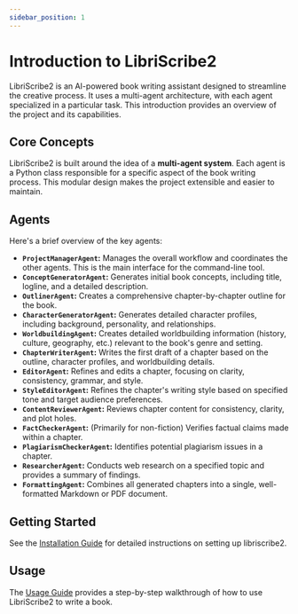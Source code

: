 ```yaml
---
sidebar_position: 1
---
```


# Introduction to LibriScribe2

LibriScribe2 is an AI-powered book writing assistant designed to streamline the creative process. It uses a multi-agent architecture, with each agent specialized in a particular task. This introduction provides an overview of the project and its capabilities.

## Core Concepts

LibriScribe2 is built around the idea of a **multi-agent system**.  Each agent is a Python class responsible for a specific aspect of the book writing process.  This modular design makes the project extensible and easier to maintain.

## Agents

Here's a brief overview of the key agents:

* **`ProjectManagerAgent`:**  Manages the overall workflow and coordinates the other agents.  This is the main interface for the command-line tool.
* **`ConceptGeneratorAgent`:**  Generates initial book concepts, including title, logline, and a detailed description.
* **`OutlinerAgent`:**  Creates a comprehensive chapter-by-chapter outline for the book.
* **`CharacterGeneratorAgent`:**  Generates detailed character profiles, including background, personality, and relationships.
* **`WorldbuildingAgent`:**  Creates detailed worldbuilding information (history, culture, geography, etc.) relevant to the book's genre and setting.
* **`ChapterWriterAgent`:**  Writes the first draft of a chapter based on the outline, character profiles, and worldbuilding details.
* **`EditorAgent`:**  Refines and edits a chapter, focusing on clarity, consistency, grammar, and style.
* **`StyleEditorAgent`:** Refines the chapter's writing style based on specified tone and target audience preferences.
* **`ContentReviewerAgent`:** Reviews chapter content for consistency, clarity, and plot holes.
* **`FactCheckerAgent`:**  (Primarily for non-fiction) Verifies factual claims made within a chapter.
* **`PlagiarismCheckerAgent`:**  Identifies potential plagiarism issues in a chapter.
* **`ResearcherAgent`:**  Conducts web research on a specified topic and provides a summary of findings.
* **`FormattingAgent`:**  Combines all generated chapters into a single, well-formatted Markdown or PDF document.

## Getting Started

See the [Installation Guide](./getting-started) for detailed instructions on setting up libriscribe2.

## Usage

The [Usage Guide](./usage) provides a step-by-step walkthrough of how to use LibriScribe2 to write a book.
